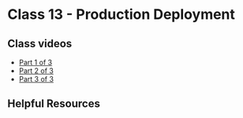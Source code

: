 # Class 13 -  Production Deployment

## Class videos
 - [Part 1 of 3](https://youtu.be/oOawVn84NSo)
 - [Part 2 of 3](https://youtu.be/CGmZDYGB8fg)
 - [Part 3 of 3](https://youtu.be/lMQ2u9i9d8s)

## Helpful Resources
